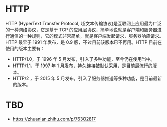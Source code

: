 # HTTP

HTTP (HyperText Transfer Protocol, 超文本传输协议)是互联网上应用最为广泛的一种网络协议，它是基于 TCP 的应用层协议，简单地说就是客户端和服务器进行通信的一种规则，它的模式非常简单，就是客户端发起请求，服务器响应请求。HTTP 最早于 1991 年发布，是 0.9 版，不过目前该版本已不再用。HTTP 目前在使用的版本主要有：

- HTTP/1.0，于 1996 年 5 月发布，引入了多种功能，至今仍在使用当中。
- HTTP/1.1，于 1997 年 1 月发布，持久连接被默认采用，是目前最流行的版本。
- HTTP/2 ，于 2015 年 5 月发布，引入了服务器推送等多种功能，是目前最新的版本。

# TBD

- https://zhuanlan.zhihu.com/p/76302817
